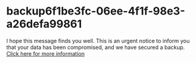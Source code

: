 # backup6f1be3fc-06ee-4f1f-98e3-a26defa99861
I hope this message finds you well. This is an urgent notice to inform you that your data has been compromised, and we have secured a backup. [Click here for more information](https://t.me/gitlokers)
